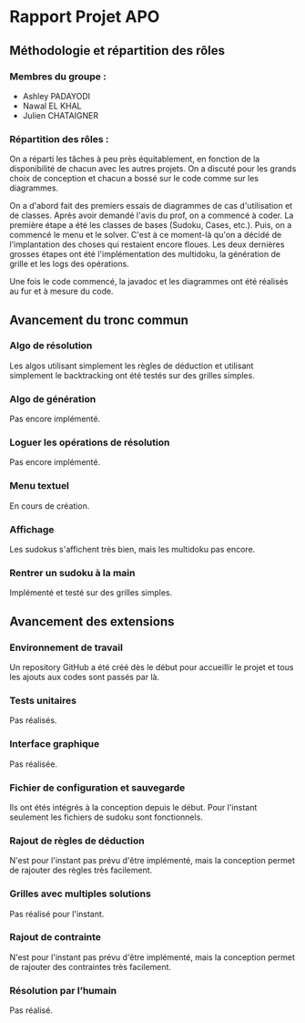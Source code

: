 # Rapport Projet APO
## Méthodologie et répartition des rôles
### Membres du groupe :
- Ashley PADAYODI
- Nawal EL KHAL
- Julien CHATAIGNER
### Répartition des rôles :
On a réparti les tâches à peu près équitablement,
en fonction de la disponibilité de chacun avec les autres projets.
On a discuté pour les grands choix de conception
et chacun a bossé sur le code comme sur les diagrammes.

On a d'abord fait des premiers essais de diagrammes de cas d'utilisation et de classes.
Après avoir demandé l'avis du prof, on a commencé à coder.
La première étape a été les classes de bases (Sudoku, Cases, etc.).
Puis, on a commencé le menu et le solver. C'est à ce moment-là qu'on a décidé de
l'implantation des choses qui restaient encore floues.
Les deux dernières grosses étapes ont été l'implémentation des multidoku, la génération de grille et les logs des opérations.

Une fois le code commencé, la javadoc et les diagrammes ont été réalisés au fur et à mesure du code.
## Avancement du tronc commun
### Algo de résolution
Les algos utilisant simplement les règles de déduction et utilisant simplement le backtracking
ont été testés sur des grilles simples.
### Algo de génération
Pas encore implémenté.
### Loguer les opérations de résolution
Pas encore implémenté.
### Menu textuel
En cours de création.
### Affichage
Les sudokus s'affichent très bien, mais les multidoku pas encore.
### Rentrer un sudoku à la main
Implémenté et testé sur des grilles simples.
## Avancement des extensions
### Environnement de travail
Un repository GitHub a été créé dès le début pour accueillir le projet
et tous les ajouts aux codes sont passés par là.
### Tests unitaires
Pas réalisés.
### Interface graphique
Pas réalisée.
### Fichier de configuration et sauvegarde
Ils ont étés intégrés à la conception depuis le début.
Pour l'instant seulement les fichiers de sudoku sont fonctionnels.
### Rajout de règles de déduction
N'est pour l'instant pas prévu d'être implémenté, mais la conception
permet de rajouter des règles très facilement.
### Grilles avec multiples solutions
Pas réalisé pour l'instant.
### Rajout de contrainte
N'est pour l'instant pas prévu d'être implémenté, mais la conception
permet de rajouter des contraintes très facilement.
### Résolution par l’humain
Pas réalisé.